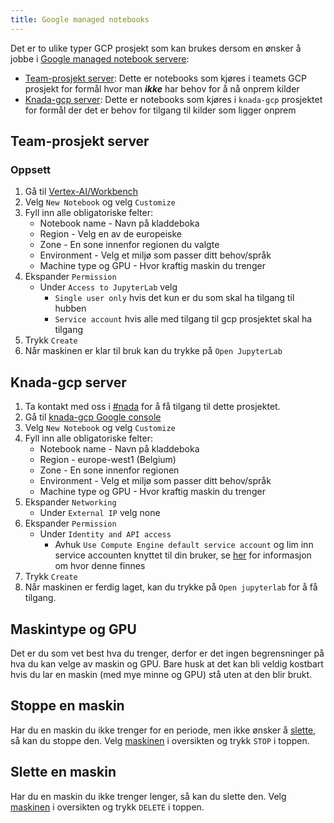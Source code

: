 ```yaml
---
title: Google managed notebooks
---
```


Det er to ulike typer GCP prosjekt som kan brukes dersom en ønsker å jobbe i [Google managed notebook servere](https://cloud.google.com/vertex-ai/docs/workbench/introduction):

- [Team-prosjekt server](#team-prosjekt-server): Dette er notebooks som kjøres i teamets GCP prosjekt for formål hvor man _**ikke**_ har behov for å nå onprem kilder
- [Knada-gcp server](#knada-gcp-server): Dette er notebooks som kjøres i `knada-gcp` prosjektet for formål der det er behov for tilgang til kilder som ligger onprem


## Team-prosjekt server

### Oppsett
1. Gå til [Vertex-AI/Workbench](https://console.cloud.google.com/vertex-ai/workbench/instances)
2. Velg `New Notebook` og velg `Customize`
3. Fyll inn alle obligatoriske felter:
    - Notebook name - Navn på kladdeboka
    - Region - Velg en av de europeiske
    - Zone - En sone innenfor regionen du valgte
    - Environment - Velg et miljø som passer ditt behov/språk
    - Machine type og GPU - Hvor kraftig maskin du trenger
4. Ekspander `Permission`
    - Under `Access to JupyterLab` velg
        - `Single user only` hvis det kun er du som skal ha tilgang til hubben
        - `Service account` hvis alle med tilgang til gcp prosjektet skal ha tilgang
5. Trykk `Create`
6. Når maskinen er klar til bruk kan du trykke på `Open JupyterLab`


## Knada-gcp server
1. Ta kontakt med oss i [#nada](https://nav-it.slack.com/archives/CGRMQHT50) for å få tilgang til dette prosjektet.
2. Gå til [knada-gcp Google console](https://console.cloud.google.com/vertex-ai/workbench/list/instances?orgonly=true&project=knada-gcp&supportedpurview=organizationId)
3. Velg `New Notebook` og velg `Customize`
4. Fyll inn alle obligatoriske felter:
   - Notebook name - Navn på kladdeboka
   - Region - europe-west1 (Belgium)
   - Zone - En sone innenfor regionen
   - Environment - Velg et miljø som passer ditt behov/språk
   - Machine type og GPU - Hvor kraftig maskin du trenger
5. Ekspander `Networking`
   - Under `External IP` velg none
6. Ekspander `Permission`
   - Under `Identity and API access`
      - Avhuk `Use Compute Engine default service account` og lim inn service accounten knyttet til din bruker, se [her](../notebook_knada/#personlig-service-account-og-secret-manager-hemmelighet-for-brukerteam) for informasjon om hvor denne finnes
7. Trykk `Create`
8. Når maskinen er ferdig laget, kan du trykke på `Open jupyterlab` for å få tilgang.


## Maskintype og GPU
Det er du som vet best hva du trenger, derfor er det ingen begrensninger på hva du kan velge av maskin og GPU. Bare husk at det kan bli veldig kostbart hvis du lar en maskin (med mye minne og GPU) stå uten at den blir brukt.


## Stoppe en maskin
Har du en maskin du ikke trenger for en periode, men ikke ønsker å [slette](#slette-en-maskin), så kan du stoppe den. Velg [maskinen](https://console.cloud.google.com/vertex-ai/workbench/instances) i oversikten og trykk `STOP` i toppen.


## Slette en maskin
Har du en maskin du ikke trenger lenger, så kan du slette den. Velg [maskinen](https://console.cloud.google.com/vertex-ai/workbench/instances) i oversikten og trykk `DELETE` i toppen.